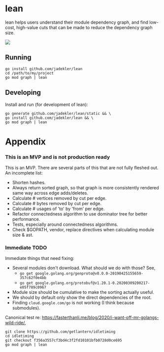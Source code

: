 # lean

lean helps users understand their module dependency graph, and find low-cost,
high-value cuts that can be made to reduce the dependency graph size.

![](https://user-images.githubusercontent.com/3584893/83226438-42908300-a13f-11ea-8082-7e2dbe7193ca.png)

## Running

```
go install github.com/jadekler/lean
cd /path/to/my/project
go mod graph | lean
```

## Developing

Install and run (for development of lean):

```
go generate github.com/jadekler/lean/static && \
go install github.com/jadekler/lean && \
go mod graph | lean
```

# Appendix

### This is an MVP and is not production ready

This is an MVP. There are several parts of this that are not fully fleshed out.
An incomplete list:

- Shorten hashes.
- Always return sorted graph, so that graph is more consistently rendered same
way across edge adds/deletes.
- Calculate # vertices removed by cut per edge.
- Calculate # bytes removed by cut per edge.
- Calculate # usages of 'to' by 'from' per edge.
- Refactor connectedness algorithm to use dominator tree for better performance.
- Tests, especially around connectedness algorithms.
- Check $GOPATH, vendor, replace directives when calculating module size & ast.

### Immediate TODO

Immediate things that need fixing:

- Several modules don't download. What should we do with those? See,
  - `go get google.golang.org/genproto@v0.0.0-20190425155659-357c62f0e4bb`
  - `go get google.golang.org/protobuf@v1.20.1-0.20200309200217-e05f789c0967`
- Module size should be cumulative to make the sorting actually useful.
- We should by default only show the direct dependencies of the root.
- Finding `cloud.google.com/go` is not working (I think because submodules).

Canonical test re: https://fasterthanli.me/blog/2020/i-want-off-mr-golangs-wild-ride/,

```
git clone https://github.com/getlantern/idletiming
cd idletiming
git checkout f356a3557cf3bd4c3f2fd10101bfb0728d0ce695
go mod graph | lean
```
